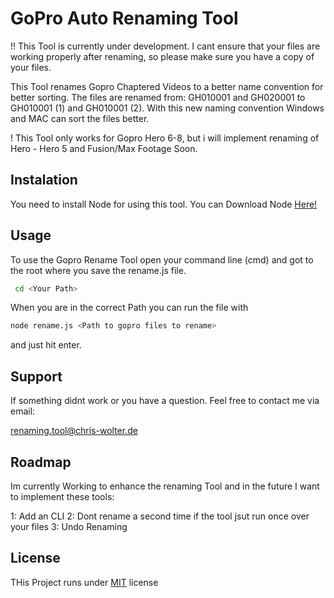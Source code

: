 # GoPro Auto Renaming Tool

!! This Tool is currently under development. I cant ensure that your files are working properly after renaming, so please make sure you have a copy of your files.

This Tool renames Gopro Chaptered Videos to a better name convention for better sorting.
The files are renamed from: GH010001 and GH020001 to GH010001 (1) and GH010001 (2). With this new naming convention Windows and MAC can sort the files better.

! This Tool only works for Gopro Hero 6-8, but i will implement renaming of Hero - Hero 5 and Fusion/Max Footage Soon.

## Instalation

You need to install Node for using this tool. You can Download Node [Here!](https://nodejs.org/en/)

## Usage

To use the Gopro Rename Tool open your command line (cmd) and got to the root where you save the rename.js file. 
``` bash
 cd <Your Path>
 ```

 When you are in the correct Path you can run the file with
 ``` bash
 node rename.js <Path to gopro files to rename>
 ```

and just hit enter.

## Support
If something didnt work or you have a question. Feel free to contact me via email:

renaming.tool@chris-wolter.de

## Roadmap

Im currently Working to enhance the renaming Tool and in the future I want to implement these tools:

1: Add an CLI
2: Dont rename a second time if the tool jsut run once over your files
3: Undo Renaming

## License

THis Project runs under [MIT](https://choosealicense.com/licenses/mit/) license





